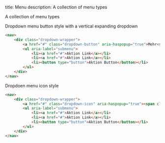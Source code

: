 title: Menu
description: A collection of menu types

A collection of menu types

Dropdown menu button style with a vertical expanding dropdown

```html height=300 width=200
<nav>
    <div class="dropdown-wrapper">
        <a href="#" class="dropdown-button" aria-haspopup="true">Mehr<span class="icon icon-caret-down" role="presentation"></span></a>
        <ul aria-label="submenu">
            <li><a href="#">Aktion Link</a></li>
            <li><a href="#">Aktion Link</a></li>
            <li><button type="button">Aktion Button</button></li>
        </ul>
    </div>
</nav>
```

Dropdoen menu icon style

```html height=300 width=200
<nav>
    <div class="dropdown-wrapper">
        <a href="#" class="dropdown-icon" aria-haspopup="true"><span class="icon icon-dots-vertical" role="presentation"></span></a>
        <ul aria-label="submenu">
            <li><a href="#">Aktion Link</a></li>
            <li><a href="#">Aktion Link</a></li>
            <li><button type="button">Aktion Button</button></li>
        </ul>
    </div>
</nav>
```

